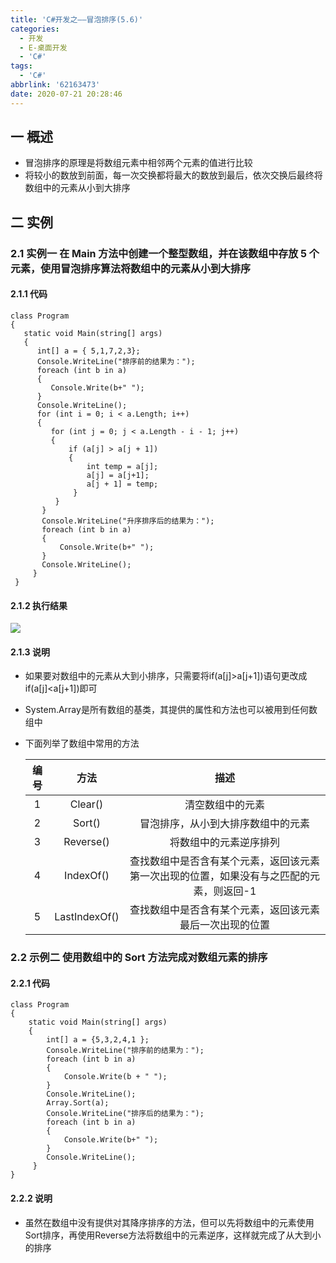 ```yaml
---
title: 'C#开发之——冒泡排序(5.6)'
categories:
  - 开发
  - E-桌面开发
  - 'C#'
tags:
  - 'C#'
abbrlink: '62163473'
date: 2020-07-21 20:28:46
---
```

## 一 概述

* 冒泡排序的原理是将数组元素中相邻两个元素的值进行比较
* 将较小的数放到前面，每一次交换都将最大的数放到最后，依次交换后最终将数组中的元素从小到大排序

<!--more-->

## 二 实例

###  2.1 实例一 <font size=3> 在 Main 方法中创建一个整型数组，并在该数组中存放 5 个元素，使用冒泡排序算法将数组中的元素从小到大排序 </font>

#### 2.1.1 代码

```
class Program
{
   static void Main(string[] args)
   {
      int[] a = { 5,1,7,2,3};
      Console.WriteLine("排序前的结果为：");
      foreach (int b in a)
      {
         Console.Write(b+" ");
      }
      Console.WriteLine();
      for (int i = 0; i < a.Length; i++)
      {
         for (int j = 0; j < a.Length - i - 1; j++)
         {
             if (a[j] > a[j + 1])
             {
                 int temp = a[j];
                 a[j] = a[j+1];
                 a[j + 1] = temp; 
              }
          }
       }
       Console.WriteLine("升序排序后的结果为：");
       foreach (int b in a)
       {
           Console.Write(b+" ");
       }
       Console.WriteLine();
     }
 }
```

#### 2.1.2 执行结果

![][1]

#### 2.1.3 说明

* 如果要对数组中的元素从大到小排序，只需要将if(a[j]>a[j+1])语句更改成if(a[j]<a[j+1])即可

* System.Array是所有数组的基类，其提供的属性和方法也可以被用到任何数组中

* 下面列举了数组中常用的方法

  | **编号** |   **方法**    |                           **描述**                           |
  | :------: | :-----------: | :----------------------------------------------------------: |
  |    1     |    Clear()    |                       清空数组中的元素                       |
  |    2     |    Sort()     |              冒泡排序，从小到大排序数组中的元素              |
  |    3     |   Reverse()   |                    将数组中的元素逆序排列                    |
  |    4     |   IndexOf()   | 查找数组中是否含有某个元素，返回该元素第一次出现的位置，如果没有与之匹配的元素，则返回-1 |
  |    5     | LastIndexOf() |   查找数组中是否含有某个元素，返回该元素最后一次出现的位置   |

### 2.2 示例二 <font size=3> 使用数组中的 Sort 方法完成对数组元素的排序 </font>

#### 2.2.1 代码

```
class Program
{
    static void Main(string[] args)
    {
        int[] a = {5,3,2,4,1 };
        Console.WriteLine("排序前的结果为：");
        foreach (int b in a)
        {
            Console.Write(b + " ");
        }
        Console.WriteLine();
        Array.Sort(a);
        Console.WriteLine("排序后的结果为：");
        foreach (int b in a)
        {
            Console.Write(b+" ");
        }
        Console.WriteLine();
     }
}
```

#### 2.2.2 说明

* 虽然在数组中没有提供对其降序排序的方法，但可以先将数组中的元素使用Sort排序，再使用Reverse方法将数组中的元素逆序，这样就完成了从大到小的排序

[1]:https://fastly.jsdelivr.net/gh/PGzxc/CDN@master/blog-image/csharp-array-maopao.png